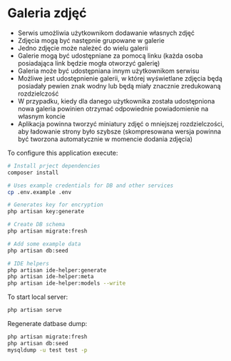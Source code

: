 # Galeria zdjęć

- Serwis umożliwia użytkownikom dodawanie własnych zdjęć
- Zdjęcia mogą być następnie grupowane w galerie
- Jedno zdjęcie może należeć do wielu galerii
- Galerie mogą być udostępniane za pomocą linku (każda osoba posiadająca link będzie mogła otworzyć galerię)
- Galeria może być udostępniana innym użytkownikom serwisu
- Możliwe jest udostępnienie galerii, w której wyświetlane zdjęcia będą posiadały pewien znak wodny lub będą miały znacznie zredukowaną rozdzielczość
- W przypadku, kiedy dla danego użytkownika została udostępniona nowa galeria powinien otrzymać odpowiednie powiadomienie na własnym koncie
- Aplikacja powinna tworzyć miniatury zdjęć o mniejszej rozdzielczości, aby ładowanie strony było szybsze (skompresowana wersja powinna być tworzona automatycznie w momencie dodania zdjęcia)


To configure this application execute:

```bash
# Install prject dependencies
composer install

# Uses example credentials for DB and other services
cp .env.example .env

# Generates key for encryption
php artisan key:generate

# Create DB schema
php artisan migrate:fresh

# Add some example data
php artisan db:seed

# IDE helpers
php artisan ide-helper:generate
php artisan ide-helper:meta
php artisan ide-helper:models --write

```

To start local server:

```bash
php artisan serve
```
Regenerate datbase dump:

```bash
php artisan migrate:fresh
php artisan db:seed
mysqldump -u test test -p

